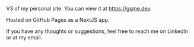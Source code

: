 V3 of my personal site. You can view it at https://gsme.dev.

Hosted on GitHub Pages as a NextJS app.

If you have any thoughts or suggestions, feel free to reach me on LinkedIn or at my email.
